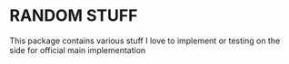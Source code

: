 # RANDOM STUFF

This package contains various stuff I love to implement or testing on the side for official main implementation

